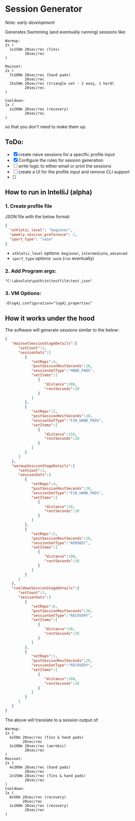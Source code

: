 # Session Generator
*Note: early development*

Generates Swimming (and eventually running) sessions like:
```
Warmup:
2x (
  1x150m 20sec/rec (fins)
         20sec/rec
)

Mainset:
2x (
  7x100m 20sec/rec (hand pads)
         20sec/rec
  15x50m 20sec/rec (triangle set - 2 easy, 1 hard)
         20sec/rec
)

Cooldown:
1x (
  1x200m 20sec/rec (recovery)
         20sec/rec
)
```
so that you don't need to make them up.

## ToDo:
- [x] create naive sessions for a specific profile input
- [x] Configure the rules for session generation
- [ ] write logic to either email or print the sessions
- [ ] create a UI for the profile input and remove CLI support
- [ ] 

## How to run in IntelliJ (alpha) 
### 1. Create profile file
JSON file with the below format:
```json
{
  "athletic_level": "beginner",
  "weekly_session_preference": 2,
  "sport_type": "swim"
}
```
- `athletic_level` options: `beginner`, `intermediate`, `advanced`
- `sport_type` options: `swim` (`run` eventually)

### 2. Add Program args:
```
"C:\absolute\path\to\testfile\test.json"
```
### 3. VM Options:
```
-Dlog4j.configuration="log4j.properties"
```

## How it works under the hood
The software will generate sessions similar to the below:
```json
{
   "mainsetSessionStageDetails":{
      "setCount":2,
      "sessionSets":[
         {
            "setReps":4,
            "postSessionRestSeconds":20,
            "sessionSetType":"HAND_PADS",
            "setItems":[
               {
                  "distance":300,
                  "restSeconds":20
               }
            ]
         },
         {
            "setReps":2,
            "postSessionRestSeconds":20,
            "sessionSetType":"FIN_HAND_PADS",
            "setItems":[
               {
                  "distance":150,
                  "restSeconds":20
               }
            ]
         }
      ]
   },
   "warmupSessionStageDetails":{
      "setCount":1,
      "sessionSets":[
         {
            "setReps":4,
            "postSessionRestSeconds":20,
            "sessionSetType":"FIN_HAND_PADS",
            "setItems":[
               {
                  "distance":50,
                  "restSeconds":20
               }
            ]
         },
         {
            "setReps":3,
            "postSessionRestSeconds":20,
            "sessionSetType":"AEROBIC",
            "setItems":[
               {
                  "distance":100,
                  "restSeconds":20
               }
            ]
         }
      ]
   },
   "cooldownSessionStageDetails":{
      "setCount":1,
      "sessionSets":[
         {
            "setReps":6,
            "postSessionRestSeconds":20,
            "sessionSetType":"RECOVERY",
            "setItems":[
               {
                  "distance":50,
                  "restSeconds":20
               }
            ]
         },
         {
            "setReps":1,
            "postSessionRestSeconds":20,
            "sessionSetType":"RECOVERY",
            "setItems":[
               {
                  "distance":100,
                  "restSeconds":20
               }
            ]
         }
      ]
   }
}
```
The above will translate to a session output of:
```
Warmup:
1x (
  4x50m 20sec/rec (fins & hand pads) 
        20sec/rec
  3x100m 20sec/rec (aerobic)
         20sec/rec
)
Mainset:
2x (
  4x300m 20sec/rec (hand pads) 
         20sec/rec
  2x150m 20sec/rec (fins & hand pads)
         20sec/rec
)
Cooldown:
1x (
  6x50m 20sec/rec (recovery)
        20sec/rec
  1x100m 20sec/rec (recovery)
         20sec/rec
)
```